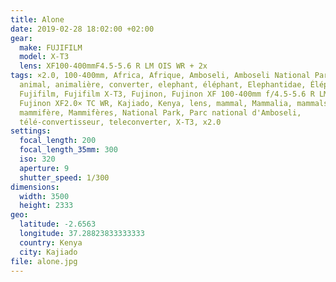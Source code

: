 ```yaml
---
title: Alone
date: 2019-02-28 18:02:00 +02:00
gear:
  make: FUJIFILM
  model: X-T3
  lens: XF100-400mmF4.5-5.6 R LM OIS WR + 2x
tags: ×2.0, 100-400mm, Africa, Afrique, Amboseli, Amboseli National Park,
  animal, animalière, converter, elephant, éléphant, Elephantidae, Éléphantidés,
  Fujifilm, Fujifilm X-T3, Fujinon, Fujinon XF 100-400mm f/4.5-5.6 R LM OIS WR,
  Fujinon XF2.0× TC WR, Kajiado, Kenya, lens, mammal, Mammalia, mammals,
  mammifère, Mammifères, National Park, Parc national d'Amboseli,
  télé-convertisseur, teleconverter, X-T3, x2.0
settings:
  focal_length: 200
  focal_length_35mm: 300
  iso: 320
  aperture: 9
  shutter_speed: 1/300
dimensions:
  width: 3500
  height: 2333
geo:
  latitude: -2.6563
  longitude: 37.28823833333333
  country: Kenya
  city: Kajiado
file: alone.jpg
---
```



